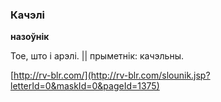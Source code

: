 ### Качэлі
**назоўнік**

Тое, што і арэлі. || прыметнік: качэльны.

<a rel="author">[http://rv-blr.com/](http://rv-blr.com/slounik.jsp?letterId=0&maskId=0&pageId=1375)</a>
